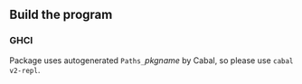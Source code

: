 ## Build the program

### GHCI

Package uses autogenerated `Paths_`_pkgname_ by Cabal, so please use `cabal v2-repl`.
